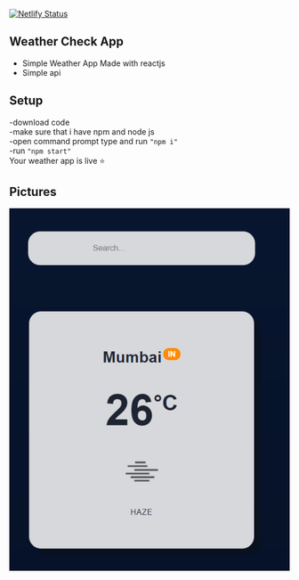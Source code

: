 [![Netlify Status](https://api.netlify.com/api/v1/badges/06c79d3e-6205-46bb-bd94-361542f69cdc/deploy-status)](https://app.netlify.com/sites/weather-app-itfeelsharsh/deploys)

## Weather Check App

- Simple Weather App Made with reactjs  
- Simple api

## Setup 

-download code       
-make sure that i have npm and node js  
-open command prompt type and run `"npm i"`     
-run `"npm start"`     
Your weather app is live ⭐    

## Pictures

![App Screenshot](https://raw.githubusercontent.com/itfeelsharsh/Weather/main/Screenshots/Screenshot%202021-12-25%20114614.png)
